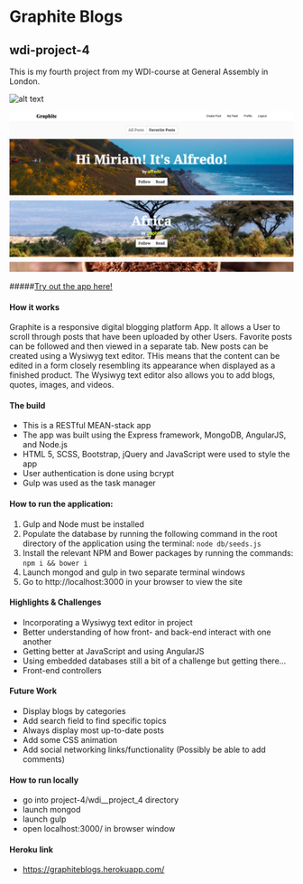 # Graphite Blogs

## wdi-project-4

This is my fourth project from my WDI-course at General Assembly in London.

![alt text](/Users/Miriam/development/project-4/wdi_project_4/graphite.png "Graphite Blogs Frontpage")

![alt text](/graphite.png "Graphite Blogs Frontpage")


#####[Try out the app here!](https://graphiteblogs.herokuapp.com/)


#### How it works

Graphite is a responsive digital blogging platform App. It allows a User to scroll through posts that have been uploaded by other Users. Favorite posts can be followed and then viewed in a separate tab. New posts can be created using a Wysiwyg text editor. THis means that the content can be edited in a form closely resembling its appearance when displayed as a finished product. The Wysiwyg text editor also allows you to add blogs, quotes, images, and videos.



#### The build

* This is a RESTful MEAN-stack app
* The app was built using the Express framework, MongoDB, AngularJS, and Node.js
* HTML 5, SCSS, Bootstrap, jQuery and JavaScript were used to style the app
* User authentication is done using bcrypt
* Gulp was used as the task manager

#### How to run the application:

1. Gulp and Node must be installed
2. Populate the database by running the following command in the root directory of the application using the terminal: ```node db/seeds.js```
3. Install the relevant NPM and Bower packages by running the commands: ``` npm i && bower i ```
4. Launch mongod and gulp in two separate terminal windows
5. Go to http://localhost:3000 in your browser to view the site

#### Highlights & Challenges
* Incorporating a Wysiwyg text editor in project
* Better understanding of how front- and back-end interact with one another
* Getting better at JavaScript and using AngularJS
* Using embedded databases still a bit of a challenge but getting there…
* Front-end controllers 


#### Future Work
* Display blogs by categories
* Add search field to find specific topics
* Always display most up-to-date posts
* Add some CSS animation
* Add social networking links/functionality
(Possibly be able to add comments)





#### How to run locally
* go into project-4/wdi__project_4 directory
* launch mongod
* launch gulp
* open localhost:3000/ in browser window

#### Heroku link
* https://graphiteblogs.herokuapp.com/

